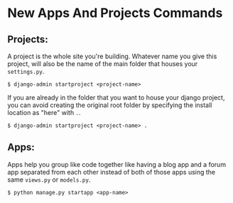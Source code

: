 # New Apps And Projects Commands

## Projects:

A project is the whole site you're building. Whatever name you give this project, will also be the name of the main folder that houses your `settings.py`.
```
$ django-admin startproject <project-name>
```

If you are already in the folder that you want to house your django project, you can avoid creating the original root folder by specifying the install location as "here" with `.`.

```
$ django-admin startproject <project-name> .
```

## Apps:

Apps help you group like code together like having a blog app and a forum app separated from each other instead of both of those apps using the same `views.py` or `models.py`.

```
$ python manage.py startapp <app-name>
```
